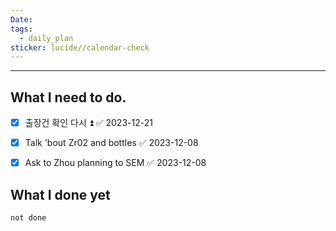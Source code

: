 ```yaml
---
Date: 
tags:
  - daily_plan
sticker: lucide//calendar-check
---
```

---
## What I need to do.

- [x] 출장건 확인 다시 ⏫ ✅ 2023-12-21
- [x] Talk 'bout Zr02 and bottles ✅ 2023-12-08
- [x] Ask to Zhou planning to SEM ✅ 2023-12-08



## What I done yet
```tasks
not done
```
